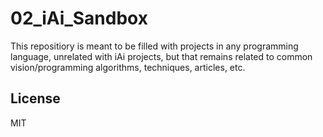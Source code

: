 # 02_iAi_Sandbox

This repositiory is meant to be filled with projects in any programming language, unrelated with iAi projects, but that remains related to common vision/programming algorithms, techniques, articles, etc.

## License
MIT
